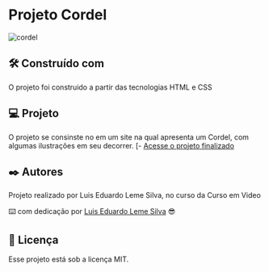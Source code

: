 
# Projeto Cordel

![cordel](https://github.com/Luislemesilva/projeto_cordel/assets/137091295/11543111-27fe-47ec-9d6f-2c0849b54b7e)

 


## 🛠️ Construído com

O projeto foi construido a partir das tecnologias HTML e CSS 



## 💻 Projeto

O projeto se consinste no em um site na qual apresenta um Cordel, com algumas ilustrações em seu decorrer.
[- [Acesse o projeto finalizado](https://luislemesilva.github.io/projeto_cordel/)

  


## ✒️ Autores

Projeto realizado por Luis Eduardo Leme Silva, no curso da Curso em Video

⌨️ com dedicação por [Luis Eduardo Leme Silva](https://gist.github.com/Luislemesilva) 😎




## :memo: Licença

Esse projeto está sob a licença MIT.
